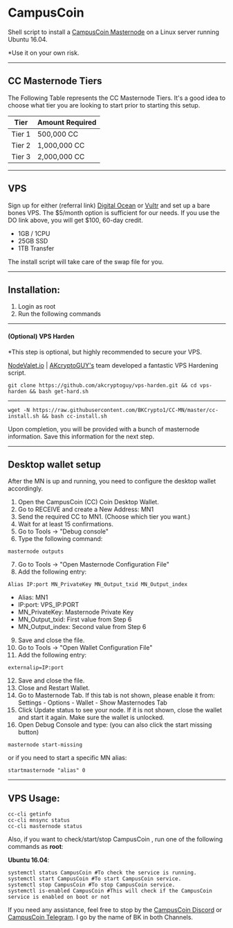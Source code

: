 # CampusCoin
Shell script to install a [CampusCoin Masternode](https://www.campuscoinproject.org/) on a Linux server running Ubuntu 16.04. 

*Use it on your own risk.

***
## CC Masternode Tiers

The Following Table represents the CC Masternode Tiers. It's a good idea to choose what tier you are looking to start prior to starting this setup.

| Tier             | Amount Required |
| --- | --- |
| Tier 1 | 500,000 CC |
| Tier 2 | 1,000,000 CC |
| Tier 3 | 2,000,000 CC |

***
## VPS
Sign up for either (referral link) [Digital Ocean](https://m.do.co/c/93c45618280e) or [Vultr](https://www.vultr.com/?ref=7763785) and set up a bare bones VPS. The $5/month option is sufficient for our needs. If you use the DO link above, you will get $100, 60-day credit.
- 1GB / 1CPU
- 25GB SSD
- 1TB Transfer

The install script will take care of the swap file for you.
***
## Installation:
1. Login as root
2. Run the following commands

***
#### (Optional) VPS Harden
*This step is optional, but highly recommended  to secure your VPS. 

[NodeValet.io](https://nodevalet.io/) | [AKcryptoGUY's](https://github.com/akcryptoguy/vps-harden) team developed a fantastic VPS Hardening script. 
```
git clone https://github.com/akcryptoguy/vps-harden.git && cd vps-harden && bash get-hard.sh
```
***

```
wget -N https://raw.githubusercontent.com/BKCrypto1/CC-MN/master/cc-install.sh && bash cc-install.sh
```
Upon completion, you will be provided with a bunch of masternode information. Save this information for the next step.
***

## Desktop wallet setup

After the MN is up and running, you need to configure the desktop wallet accordingly.
1. Open the CampusCoin (CC) Coin Desktop Wallet.
2. Go to RECEIVE and create a New Address: MN1
3. Send the required CC to MN1. (Choose which tier you want.)
4. Wait for at least 15 confirmations.
5. Go to Tools -> "Debug console"
6. Type the following command: 
```
masternode outputs
```
7. Go to Tools -> "Open Masternode Configuration File"
8. Add the following entry:
```
Alias IP:port MN_PrivateKey MN_Output_txid MN_Output_index
```

* Alias: MN1
* IP:port: VPS_IP:PORT
* MN_PrivateKey: Masternode Private Key
* MN_Output_txid: First value from Step 6
* MN_Output_index:  Second value from Step 6
9. Save and close the file.
10. Go to Tools -> "Open Wallet Configuration File"
11. Add the following entry:
```
externalip=IP:port
```
12. Save and close the file.
13. Close and Restart Wallet.
13. Go to Masternode Tab. If this tab is not shown, please enable it from: Settings - Options - Wallet - Show Masternodes Tab
14. Click Update status to see your node. If it is not shown, close the wallet and start it again. Make sure the wallet is unlocked.
15. Open Debug Console and type: (you can also click the start missing button)
```
masternode start-missing
```

or if you need to start a specific MN alias:

```
startmasternode "alias" 0
```
***

## VPS Usage:
```
cc-cli getinfo
cc-cli mnsync status
cc-cli masternode status
```
Also, if you want to check/start/stop CampusCoin , run one of the following commands as **root**:

**Ubuntu 16.04**:
```
systemctl status CampusCoin #To check the service is running.
systemctl start CampusCoin #To start CampusCoin service.
systemctl stop CampusCoin #To stop CampusCoin service.
systemctl is-enabled CampusCoin #This will check if the CampusCoin service is enabled on boot or not
```

If you need any assistance, feel free to stop by the [CampusCoin Discord](https://discord.gg/m6qUBKy) or [CampusCoin Telegram](https://t.me/CMPCO). 
I go by the name of BK in both Channels.
